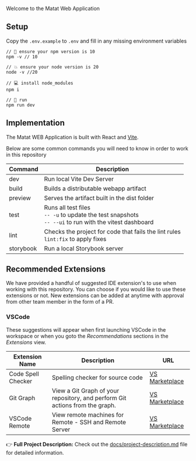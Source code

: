 Welcome to the Matat Web Application

## Setup

Copy the `.env.example` to `.env` and fill in any missing environment variables

```ssh
// 🍪 ensure your npm version is 10
npm -v // 10

// 💥 ensure your node version is 20
node -v //20

// 💻 install node_modules
npm i

// 🚀 run
npm run dev
```

## Implementation

The Matat WEB Application is built with React and [Vite](https://vitejs.dev).

Below are some common commands you will need to know in order to work in this repository

| **Command** | **Description**                                                                                              |
| ----------- | ------------------------------------------------------------------------------------------------------------ |
| dev         | Run local Vite Dev Server                                                                                    |
| build       | Builds a distributable webapp artifact                                                                       |
| preview     | Serves the artifact built in the dist folder                                                                 |
| test        | Runs all test files<br/>`-- -u` to update the test snapshots<br/> `-- --ui` to run with the vitest dashboard |
| lint        | Checks the project for code that fails the lint rules <br/> `lint:fix` to apply fixes                        |
| storybook   | Run a local Storybook server                                                                                 |

## Recommended Extensions

We have provided a handful of suggested IDE extension's to use when working with this repository.
You can choose if you would like to use these extensions or not.
New extensions can be added at anytime with approval from other team member in the form of a PR.

### VSCode

These suggestions will appear when first launching VSCode in the workspace or when you goto the _Recommendations_ sections in the _Extensions_ view.

| **Extension Name** | **Description**                                                              | **URL**                                                                                                     |
| ------------------ | ---------------------------------------------------------------------------- | ----------------------------------------------------------------------------------------------------------- |
| Code Spell Checker | Spelling checker for source code                                             | [VS Marketplace](https://marketplace.visualstudio.com/items?itemName=streetsidesoftware.code-spell-checker) |
| Git Graph          | View a Git Graph of your repository, and perform Git actions from the graph. | [VS Marketplace](https://marketplace.visualstudio.com/items?itemName=mhutchie.git-graph)                    |
| VSCode Remote      | View remote machines for Remote - SSH and Remote Server                      | [VS Marketplace](https://marketplace.visualstudio.com/items?itemName=ms-vscode.remote-explorer)             |

👉 **Full Project Description:** Check out the [docs/project-description.md](docs/project-description.md) file for detailed information.
